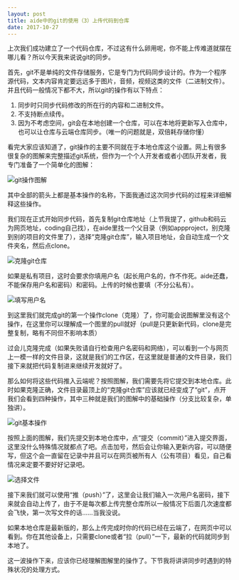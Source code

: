 ```yaml
---
layout: post
title: aide中的git的使用（3）上传代码到仓库
date: 2017-10-27
---
```


上次我们成功建立了一个代码仓库，不过这有什么卵用呢，你不能上传难道就摆在哪儿看？所以今天我来说说git的同步。

首先，git不是单纯的文件存储服务，它是专门为代码同步设计的。作为一个程序源代码，文本内容肯定要远远多于图片，音频，视频这类的文件（二进制文件）。并且代码一般情况下都不大，所以git的操作有以下特点：

1. 同步时只同步代码修改的所在行的内容和二进制文件。
2. 不支持断点续传。
3. 因为不考虑空间，git会在本地创建一个仓库，可以在本地将更新写入仓库中，也可以让仓库与云端仓库同步。（唯一的问题就是，双倍耗存储你懂）

看完大家应该知道了，git操作的主要不同就在于本地仓库这个设置。网上有很多很复杂的图解来完整描述git系统，但作为一个个人开发者或者小团队开发者，我专门准备了一个简单化的图解：

![git操作图解](http://upload-images.jianshu.io/upload_images/6897991-2095232c14fd1051.jpg?imageMogr2/auto-orient/strip%7CimageView2/2/w/1080/q/50)

其中全部的箭头上都是基本操作的名称，下面我通过这次同步代码的过程来详细解释这些操作。

我们现在正式开始同步代码，首先复制git仓库地址（上节我提了，github和码云为网页地址，coding自己找），在aide里找一个父目录（例如appproject，别克隆到别的项目的文件里了），选择“克隆git仓库”，输入项目地址，会自动生成一个文件夹名，然后点clone。

![克隆git仓库](http://upload-images.jianshu.io/upload_images/6897991-e6b31d5e18e776df.png)

如果是私有项目，这时会要求你填用户名（起长用户名的，作不作死。aide还蠢，不能保存用户名和密码）和密码。上传的时候也要填（不分公私有）。

![填写用户名](http://upload-images.jianshu.io/upload_images/6897991-a1cfd6fb00bd2747.png)

到这里我们就完成git的第一个操作clone（克隆）了，你可能会说图解里没有这个操作，在这里你可以理解成一个图里的pull就好（pull是只更新新代码，clone是完整复制，略有不同但不影响本质）

过会儿克隆完成（如果失败请自行检查用户名密码和网络），可以看到一个与网页上一模一样的文件目录，这就是我们的工作区，在这里就是普通的文件目录，我们接下来就把代码复制进来继续开发就好了。

那么如何将这些代码推入云端呢？按照图解，我们需要先将它提交到本地仓库。此时如果克隆正确，文件目录最顶上的“克隆git仓库”应该就已经变成了“git”，点开我们会看到四种操作，其中三种就是我们的图解中的基础操作（分支比较复杂，单独讲）。

![git基本操作](http://upload-images.jianshu.io/upload_images/6897991-26056828210a40a2.png)

按照上面的图解，我们先提交到本地仓库中，点“提交（commit）”进入提交界面，这里没什么特殊情况就都点了吧。点击加号，然后会让你输入更新内容，可以随便写，但这个会一直留在记录中并且可以在网页被所有人（公有项目）看见，自己看情况来定要不要好好记录吧。

![选择文件](http://upload-images.jianshu.io/upload_images/6897991-27bbb5b6d78f4605.png)

接下来我们就可以使用“推（push）”了，这里会让我们输入一次用户名密码，接下来就会自动上传了，由于不是每次都上传完整仓库所以一般情况下后面几次速度都会飞快，第一次写文件的话……当我没说。

如果本地仓库是最新版的，那么上传完成时你的代码已经在云端了，在网页中可以看到。你在其他设备上，只需要clone或者“拉（pull）”一下，最新的代码就同步到本地了。

这一波操作下来，应该你已经理解图解里的操作了。下节我将讲讲同步时遇到的特殊状况的处理方式。
